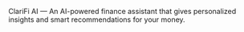 ClariFi AI — An AI-powered finance assistant that gives personalized insights and smart recommendations for your money.
